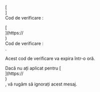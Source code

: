 [<br host>]<br action>Cod de verificare :<br code>

[<br host>](https://<br host>)<br action>Cod de verificare :<br code>.

Acest cod de verificare va expira într-o oră.

Dacă nu ați aplicat pentru [<br host>](https://<br host>)<br action>, vă rugăm să ignorați acest mesaj.
